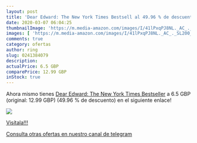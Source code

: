 ```yaml
---
layout: post
title: 'Dear Edward: The New York Times Bestsell al 49.96 % de descuento'
date: 2020-03-07 06:04:25
thumbnailImage: 'https://m.media-amazon.com/images/I/41lPxqPJ8NL._AC_._SL200_.jpg'
images: [ 'https://m.media-amazon.com/images/I/41lPxqPJ8NL._AC_._SL200_.jpg' ]
comments: true
category: ofertas
author: ring
slug: 0241384079
description:
actualPrice: 6.5 GBP
comparePrice: 12.99 GBP
inStock: true
---
```


Ahora mismo tienes [Dear Edward: The New York Times Bestseller](https://www.amazon.co.uk/dp/0241384079/?tag=redken01-21) a 6.5 GBP (original: 12.99 GBP) (49.96 %  de descuento) en el siguiente enlace!

[![](https://m.media-amazon.com/images/I/41lPxqPJ8NL._AC_._SL200_.jpg)](https://www.amazon.co.uk/dp/0241384079/?tag=redken01-21)

[Visítala!!!](https://www.amazon.co.uk/dp/0241384079/?tag=redken01-21)

[Consulta otras ofertas en nuestro canal de telegram](https://t.me/s/ofertas25)
